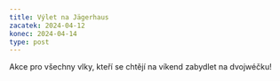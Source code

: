 ```yaml
---
title: Výlet na Jägerhaus
zacatek: 2024-04-12
konec: 2024-04-14
type: post
---
```

Akce pro všechny vlky, kteří se chtějí na víkend zabydlet na dvojwéčku!